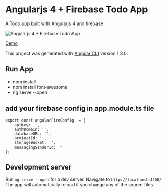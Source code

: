# Angularjs 4 + Firebase Todo App

A Todo app built with Angularjs 4 and firebase 

![Angularjs 4 + Firebase Todo App](https://github.com/nazmulrockon/angularJs4_Firebase_ToDoApp/blob/master/src/assets/todoapp.PNG)

 [Demo](https://www.youtube.com/watch?v=fTh1XfqzVnQ)

This project was generated with [Angular CLI](https://github.com/angular/angular-cli) version 1.3.0.

## Run App
 - npm install
 - npm install font-awesome
 - ng serve --open

## add your firebase config in app.module.ts file

```
export const angularFireConfig  = {
    apiKey: '',
    authDomain: '',
    databaseURL: '',
    projectId: '',
    storageBucket: '',
    messagingSenderId: ''
};
```

## Development server

Run `ng serve --open` for a dev server. Navigate to `http://localhost:4200/`. The app will automatically reload if you change any of the source files.


